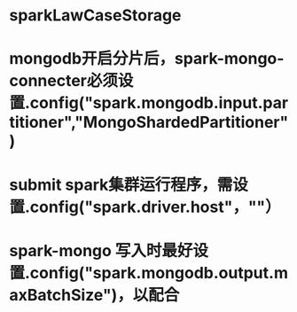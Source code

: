 # sparkLawCaseStorage
# mongodb开启分片后，spark-mongo-connecter必须设置.config("spark.mongodb.input.partitioner","MongoShardedPartitioner")
# submit spark集群运行程序，需设置.config("spark.driver.host"，""）
# spark-mongo 写入时最好设置.config("spark.mongodb.output.maxBatchSize")，以配合

